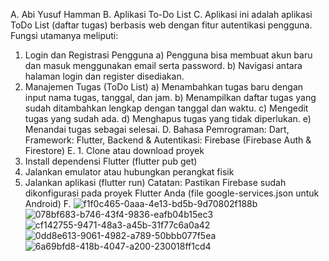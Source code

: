 A. Abi Yusuf Hamman 
B. Aplikasi To-Do List
C. Aplikasi ini adalah aplikasi ToDo List (daftar tugas) berbasis web dengan fitur autentikasi pengguna. Fungsi utamanya meliputi:
 1. Login dan Registrasi Pengguna
    a) Pengguna bisa membuat akun baru dan masuk menggunakan email serta password.
    b) Navigasi antara halaman login dan register disediakan.
 2. Manajemen Tugas (ToDo List)
    a) Menambahkan tugas baru dengan input nama tugas, tanggal, dan jam.
    b) Menampilkan daftar tugas yang sudah ditambahkan lengkap dengan tanggal dan waktu.
    c) Mengedit tugas yang sudah ada.
    d) Menghapus tugas yang tidak diperlukan.
    e) Menandai tugas sebagai selesai.
D. Bahasa Pemrograman: Dart, Framework: Flutter, Backend & Autentikasi: Firebase (Firebase Auth & Firestore)
E. 1. Clone atau download proyek
   2. Install dependensi Flutter (flutter pub get)
   3. Jalankan emulator atau hubungkan perangkat fisik
   4. Jalankan aplikasi (flutter run)
   Catatan: Pastikan Firebase sudah dikonfigurasi pada proyek Flutter Anda (file google-services.json untuk Android)
F. ![f1f0c465-0aaa-4e13-bd5b-9d70802f188b](https://github.com/user-attachments/assets/6c4bc2a7-de94-485c-bf9b-5c12b1cc86e1)
   ![078bf683-b746-43f4-9836-eafb04b15ec3](https://github.com/user-attachments/assets/370160ca-e099-491a-817f-58ce887d7a9c)
   ![cf142755-9471-48a3-a45b-31f77c6a0a42](https://github.com/user-attachments/assets/11e6c3b0-f5ed-4c7e-9f81-3a4bd1ac1fec)
   ![0dd8e613-9061-4982-a789-50bbb077f5ea](https://github.com/user-attachments/assets/edde7d7b-38f0-4631-a58a-28537e38dda1)
   ![6a69bfd8-418b-4047-a200-230018ff1cd4](https://github.com/user-attachments/assets/e8ed1e3f-87d1-4621-8f49-bfed0799e3bd)









